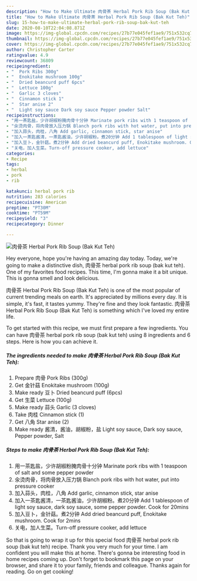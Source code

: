 ```yaml
---
description: "How to Make Ultimate 肉骨茶 Herbal Pork Rib Soup (Bak Kut Teh)"
title: "How to Make Ultimate 肉骨茶 Herbal Pork Rib Soup (Bak Kut Teh)"
slug: 15-how-to-make-ultimate-herbal-pork-rib-soup-bak-kut-teh
date: 2020-08-10T22:04:08.871Z
image: https://img-global.cpcdn.com/recipes/27b77e045fef1ae9/751x532cq70/肉骨茶-herbal-pork-rib-soup-bak-kut-teh-recipe-main-photo.jpg
thumbnail: https://img-global.cpcdn.com/recipes/27b77e045fef1ae9/751x532cq70/肉骨茶-herbal-pork-rib-soup-bak-kut-teh-recipe-main-photo.jpg
cover: https://img-global.cpcdn.com/recipes/27b77e045fef1ae9/751x532cq70/肉骨茶-herbal-pork-rib-soup-bak-kut-teh-recipe-main-photo.jpg
author: Christopher Carter
ratingvalue: 4.9
reviewcount: 36809
recipeingredient:
- "  Pork Ribs 300g"
- "  Enokitake mushroom 100g"
- "  Dried beancurd puff 6pcs"
- "  Lettuce 100g"
- "  Garlic 3 cloves"
- "  Cinnamon stick 1"
- "  Star anise 2"
- "  Light soy sauce Dark soy sauce Pepper powder Salt"
recipeinstructions:
- "用一茶匙盐，少许胡椒粉腌肉骨十分钟 Marinate pork ribs with 1 teaspoon of salt and some pepper powder"
- "汆烫肉骨，将肉骨放入压力锅 Blanch pork ribs with hot water, put into pressure cooker"
- "加入蒜头，肉桂，八角 Add garlic, cinnamon stick, star anise"
- "加入一茶匙酱清，一茶匙酱油，少许胡椒粉。煮20分钟 Add 1 tablespoon of light soy sauce, dark soy sauce, some pepper powder. Cook for 20mins"
- "加入豆卜，金针菇。煮2分钟 Add dried beancurd puff, Enokitake mushroom. Cook for 2mins"
- "关电，加人生菜。Turn-off pressure cooker, add lettuce"
categories:
- Recipe
tags:
- herbal
- pork
- rib

katakunci: herbal pork rib 
nutrition: 283 calories
recipecuisine: American
preptime: "PT30M"
cooktime: "PT59M"
recipeyield: "3"
recipecategory: Dinner

---
```



![肉骨茶 Herbal Pork Rib Soup (Bak Kut Teh)](https://img-global.cpcdn.com/recipes/27b77e045fef1ae9/751x532cq70/肉骨茶-herbal-pork-rib-soup-bak-kut-teh-recipe-main-photo.jpg)

Hey everyone, hope you're having an amazing day today. Today, we're going to make a distinctive dish, 肉骨茶 herbal pork rib soup (bak kut teh). One of my favorites food recipes. This time, I'm gonna make it a bit unique. This is gonna smell and look delicious.

肉骨茶 Herbal Pork Rib Soup (Bak Kut Teh) is one of the most popular of current trending meals on earth. It's appreciated by millions every day. It is simple, it's fast, it tastes yummy. They're fine and they look fantastic. 肉骨茶 Herbal Pork Rib Soup (Bak Kut Teh) is something which I've loved my entire life.




To get started with this recipe, we must first prepare a few ingredients. You can have 肉骨茶 herbal pork rib soup (bak kut teh) using 8 ingredients and 6 steps. Here is how you can achieve it.

<!--inarticleads1-->

##### The ingredients needed to make 肉骨茶 Herbal Pork Rib Soup (Bak Kut Teh):

1. Prepare  肉骨 Pork Ribs (300g)
1. Get  金针菇 Enokitake mushroom (100g)
1. Make ready  豆卜 Dried beancurd puff (6pcs)
1. Get  生菜 Lettuce (100g)
1. Make ready  蒜头 Garlic (3 cloves)
1. Take  肉桂 Cinnamon stick (1)
1. Get  八角 Star anise (2)
1. Make ready  酱清，酱油，胡椒粉，盐 Light soy sauce, Dark soy sauce, Pepper powder, Salt




<!--inarticleads2-->

##### Steps to make 肉骨茶 Herbal Pork Rib Soup (Bak Kut Teh):

1. 用一茶匙盐，少许胡椒粉腌肉骨十分钟 Marinate pork ribs with 1 teaspoon of salt and some pepper powder
1. 汆烫肉骨，将肉骨放入压力锅 Blanch pork ribs with hot water, put into pressure cooker
1. 加入蒜头，肉桂，八角 Add garlic, cinnamon stick, star anise
1. 加入一茶匙酱清，一茶匙酱油，少许胡椒粉。煮20分钟 Add 1 tablespoon of light soy sauce, dark soy sauce, some pepper powder. Cook for 20mins
1. 加入豆卜，金针菇。煮2分钟 Add dried beancurd puff, Enokitake mushroom. Cook for 2mins
1. 关电，加人生菜。Turn-off pressure cooker, add lettuce




So that is going to wrap it up for this special food 肉骨茶 herbal pork rib soup (bak kut teh) recipe. Thank you very much for your time. I am confident you will make this at home. There's gonna be interesting food in home recipes coming up. Don't forget to bookmark this page on your browser, and share it to your family, friends and colleague. Thanks again for reading. Go on get cooking!
